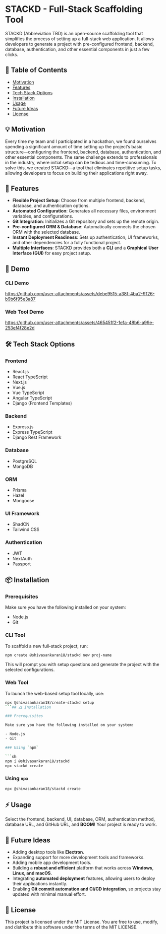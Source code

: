 # STACKD - Full-Stack Scaffolding Tool

STACKD (Abbreviation TBD) is an open-source scaffolding tool that simplifies the process of setting up a full-stack web application. It allows developers to generate a project with pre-configured frontend, backend, database, authentication, and other essential components in just a few clicks.

## 📖 Table of Contents

- [Motivation](#motivation)
- [Features](#features)
- [Tech Stack Options](#tech-stack-options)
- [Installation](#installation)
- [Usage](#usage)
- [Future Ideas](#future-ideas)
- [License](#license)

## 💡 Motivation

Every time my team and I participated in a hackathon, we found ourselves spending a significant amount of time setting up the project’s basic structure—configuring the frontend, backend, database, authentication, and other essential components. The same challenge extends to professionals in the industry, where initial setup can be tedious and time-consuming. To solve this, we created STACKD—a tool that eliminates repetitive setup tasks, allowing developers to focus on building their applications right away.

## 🚀 Features

- **Flexible Project Setup**: Choose from multiple frontend, backend, database, and authentication options.
- **Automated Configuration**: Generates all necessary files, environment variables, and configurations.
- **Git Integration**: Initializes a Git repository and sets up the remote origin.
- **Pre-configured ORM & Database**: Automatically connects the chosen ORM with the selected database.
- **Instant Deployment Readiness**: Sets up authentication, UI frameworks, and other dependencies for a fully functional project.
- **Multiple Interfaces**: STACKD provides both a **CLI** and a **Graphical User Interface (GUI)** for easy project setup.

## 🎥 Demo

### CLI Demo
https://github.com/user-attachments/assets/debe9515-a38f-4ba2-9126-b9b6f95e3a87

### Web Tool Demo
https://github.com/user-attachments/assets/465451f2-1e1a-48b6-a99e-253ef4f28e2d


## 🛠️ Tech Stack Options

### **Frontend**

- React.js
- React TypeScript
- Next.js
- Vue.js
- Vue TypeScript
- Angular TypeScript
- Django (Frontend Templates)

### **Backend**

- Express.js
- Express TypeScript
- Django Rest Framework

### **Database**

- PostgreSQL
- MongoDB

### **ORM**

- Prisma
- Hazel
- Mongoose

### **UI Framework**

- ShadCN
- Tailwind CSS

### **Authentication**

- JWT
- NextAuth
- Passport

## 📦 Installation

### Prerequisites

Make sure you have the following installed on your system:

- Node.js
- Git

### CLI Tool

To scaffold a new full-stack project, run:

```sh
npm create @shivasankaran18/stackd new proj-name
```

This will prompt you with setup questions and generate the project with the selected configurations.

### Web Tool

To launch the web-based setup tool locally, use:

```sh
npx @shivasankaran18/create-stackd setup
```## 🛆 Installation

### Prerequisites

Make sure you have the following installed on your system:

- Node.js
- Git

### Using `npm`

```sh
npm i @shivasankaran18/stackd
npx stackd create
```

### Using `npx`

```sh
npx @shivasankaran18/stackd create
```

## ⚡ Usage

Select the frontend, backend, UI, database, ORM, authentication method, database URL, and GitHub URL, and **BOOM!** Your project is ready to work.

## 🔮 Future Ideas

- Adding desktop tools like **Electron**.
- Expanding support for more development tools and frameworks.
- Adding mobile app development tools.
- Building a **robust and efficient** platform that works across **Windows, Linux, and macOS**.
- Integrating **automated deployment** features, allowing users to deploy their applications instantly.
- Enabling **Git commit automation and CI/CD integration**, so projects stay updated with minimal manual effort.

## 📜 License

This project is licensed under the MIT License. You are free to use, modify, and distribute this software under the terms of the MIT LICENSE.

